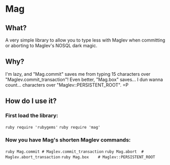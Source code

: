 # Mag

## What?

A very simple library to allow you to type less with Maglev when committing or aborting to Maglev's NOSQL dark magic.

## Why?

I'm lazy, and "Mag.commit" saves me from typing 15 characters over "Maglev.commit_transaction"! Even better, "Mag.box" saves... I dun wanna count... characters over "Maglev::PERSISTENT_ROOT". =P

## How do I use it?

### First load the library:

```ruby require 'rubygems'```
```ruby require 'mag'```

### Now you have Mag's shorten Maglev commands:

```ruby Mag.commit # Maglev.commit_transaction```
```ruby Mag.abort  # Maglev.abort_transaction```
```ruby Mag.box    # Maglev::PERSISTENT_ROOT```